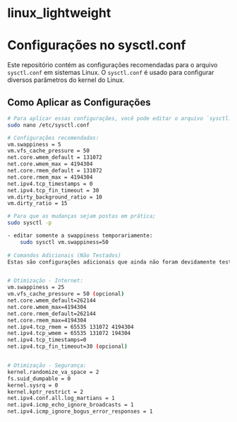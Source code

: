 # linux_lightweight

# Configurações no sysctl.conf

Este repositório contém as configurações recomendadas para o arquivo `sysctl.conf` em sistemas Linux. O `sysctl.conf` é usado para configurar diversos parâmetros do kernel do Linux.

## Como Aplicar as Configurações

```bash
# Para aplicar essas configurações, você pode editar o arquivo `sysctl.conf` usando o comando: 
sudo nano /etc/sysctl.conf

# Configurações recomendadas:
vm.swappiness = 5
vm.vfs_cache_pressure = 50
net.core.wmem_default = 131072
net.core.wmem_max = 4194304
net.core.rmem_default = 131072
net.core.rmem_max = 4194304
net.ipv4.tcp_timestamps = 0
net.ipv4.tcp_fin_timeout = 30
vm.dirty_background_ratio = 10
vm.dirty_ratio = 15

# Para que as mudanças sejam postas em prática;
sudo sysctl -p 

- editar somente a swappiness temporariamente:
    sudo sysctl vm.swappiness=50
    
# Comandos Adicionais (Não Testados)
Estas são configurações adicionais que ainda não foram devidamente testadas:


# Otimização - Internet: 
vm.swappiness = 25
vm.vfs_cache_pressure = 50 (opcional)
net.core.wmem_default=262144
net.core.wmem_max=4194304
net.core.rmem_default=262144
net.core.rmem_max=4194304
net.ipv4.tcp_rmem = 65535 131072 4194304
net.ipv4.tcp_wmem = 65535 131072 194304
net.ipv4.tcp_timestamps=0
net.ipv4.tcp_fin_timeout=30 (opcional)


# Otimização - Segurança:
kernel.randomize_va_space = 2
fs.suid_dumpable = 0
kernel.sysrq = 0
kernel.kptr_restrict = 2
net.ipv4.conf.all.log_martians = 1
net.ipv4.icmp_echo_ignore_broadcasts = 1
net.ipv4.icmp_ignore_bogus_error_responses = 1
